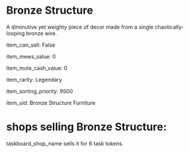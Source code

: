 # Bronze Structure

A diminutive yet weighty piece of decor made from a single chaotically-looping bronze wire.

item_can_sell: False

item_mews_value: 0

item_mole_cash_value: 0

item_rarity: Legendary

item_sorting_priority: 9500

item_uid: Bronze Structure Furniture

# shops selling Bronze Structure:

taskboard_shop_name sells it for 6 task tokens.